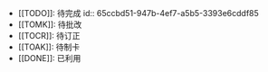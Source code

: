 - [[TODO]]:  待完成
  id:: 65ccbd51-947b-4ef7-a5b5-3393e6cddf85
- [[TOMK]]: 待批改
- [[TOCR]]: 待订正
- [[TOAK]]: 待制卡
- [[DONE]]: 已利用